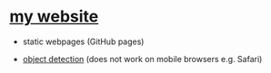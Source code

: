 # [my website](https://ngojunhaojason.github.io/)

- static webpages (GitHub pages)

- [object detection](https://ngojunhaojason.github.io/miscellaneous/object_detection/main.html) (does not work on mobile browsers e.g. Safari)
